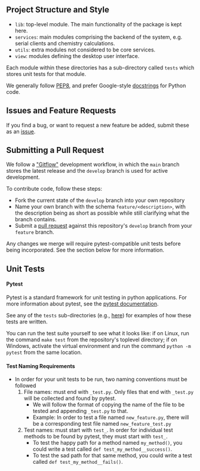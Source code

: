 ## Project Structure and Style
- `lib`: top-level module. The main functionality of the package is kept here.
- `services`: main modules comprising the backend of the system, e.g. serial clients and chemistry calculations.
- `utils`: extra modules not considered to be core services.
- `view`: modules defining the desktop user interface.

Each module within these directories has a sub-directory called `tests` which stores unit tests for that module.

We generally follow [PEP8](https://peps.python.org/pep-0008/), and prefer Google-style [docstrings](https://google.github.io/styleguide/pyguide.html#38-comments-and-docstrings) for Python code.

## Issues and Feature Requests 
If you find a bug, or want to request a new feature be added, submit these as an [issue](https://github.com/ebbcarbon/openalk/issues).

## Submitting a Pull Request
We follow a ["Gitflow"](https://www.atlassian.com/git/tutorials/comparing-workflows/gitflow-workflow) development workflow, in which the `main` branch stores the latest release and the `develop` branch is used for active development.

To contribute code, follow these steps: 
- Fork the current state of the `develop` branch into your own repository 
- Name your own branch with the schema `feature/<description>`, with the description being as short as possible while still clarifying what the branch contains.
- Submit a [pull request](https://github.com/ebbcarbon/openalk/pulls) against this repository's `develop` branch from your `feature` branch.

Any changes we merge will require pytest-compatible unit tests before being incorporated. See the section below for more information.

## Unit Tests

#### Pytest
Pytest is a standard framework for unit testing in python applications. For more information about pytest, see the [pytest documentation](https://docs.pytest.org/en/8.2.x/).

See any of the `tests` sub-directories (e.g., [here](lib/services/pump/tests)) for examples of how these tests are written.

You can run the test suite yourself to see what it looks like: if on Linux, run the command `make test` from the repository's toplevel directory; if on Windows, activate the virtual environment and run the command `python -m pytest` from the same location.

#### Test Naming Requirements
* In order for your unit tests to be run, two naming conventions must be followed
    1. File names: must end with `_test.py`. Only files that end with `_test.py` will be collected and found by pytest.
        * We will follow the format of copying the name of the file to be tested and appending `_test.py` to that.
        * Example: In order to test a file named `new_feature.py`, there will be a corresponding test file named `new_feature_test.py`
    2. Test names: must start with `test_`. In order for individual test methods to be found by pytest, they must start with `test_`.
        * To test the happy path for a method named `my_method()`, you could write a test called `def test_my_method__success()`.
        * To test the sad path for that same method, you could write a test called `def test_my_method__fails()`.

